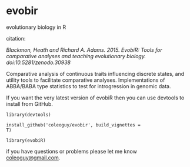 evobir
======

evolutionary biology in R


citation:

*Blackmon, Heath and Richard A. Adams. 2015. EvobiR: Tools for comparative analyses and teaching evolutionary biology. doi:10.5281/zenodo.30938*

Comparative analysis of continuous traits influencing discrete states, and utility tools to facilitate comparative analyses. Implementations of ABBA/BABA type statistics to test for introgression in genomic data.

If you want the very latest version of evobiR then you can use devtools to install from GitHub.

<code>library(devtools)</code>

<code>install_github('coleoguy/evobir', build_vignettes = T)</code>

<code>library(evobiR)</code>


if you have questions or problems please let me know
coleoguy@gmail.com.
